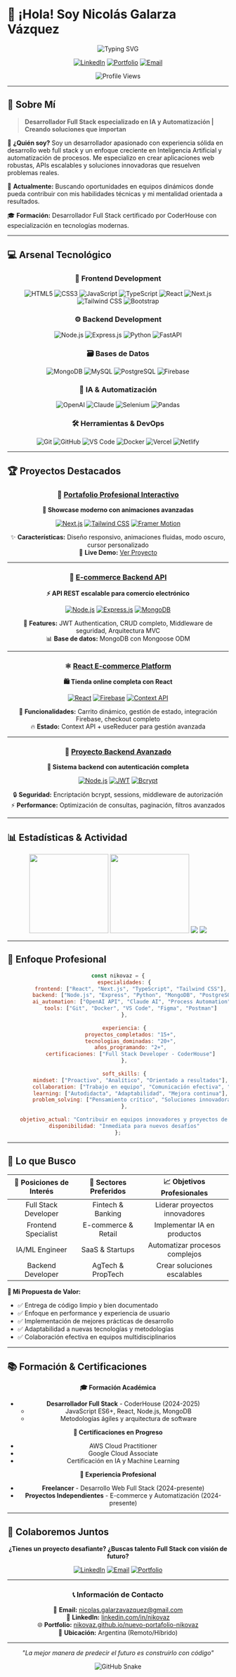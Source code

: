 # 👋 ¡Hola! Soy Nicolás Galarza Vázquez

<div align="center">

![Typing SVG](https://readme-typing-svg.demolab.com?font=Fira+Code&weight=600&size=28&duration=3000&pause=1000&color=00D4AA&center=true&vCenter=true&width=900&lines=Desarrollador+Full+Stack+%7C+IA+%26+Automatización;Construyendo+el+futuro+con+código;Transformando+ideas+en+realidad+digital;🚀+Abierto+a+nuevas+oportunidades!)

[![LinkedIn](https://img.shields.io/badge/LinkedIn-0077B5?style=for-the-badge&logo=linkedin&logoColor=white)](https://linkedin.com/in/nikovaz)
[![Portfolio](https://img.shields.io/badge/Portfolio-FF5722?style=for-the-badge&logo=firefox&logoColor=white)](https://nikovaz.github.io/nuevo-portafolio-nikovaz)
[![Email](https://img.shields.io/badge/Email-D14836?style=for-the-badge&logo=gmail&logoColor=white)](mailto:nicolas.galarzavazquez@gmail.com)

![Profile Views](https://komarev.com/ghpvc/?username=Nikovaz&color=brightgreen&style=for-the-badge)

</div>

---

## 🚀 Sobre Mí

> **Desarrollador Full Stack especializado en IA y Automatización | Creando soluciones que importan**

🎯 **¿Quién soy?** Soy un desarrollador apasionado con experiencia sólida en desarrollo web full stack y un enfoque creciente en Inteligencia Artificial y automatización de procesos. Me especializo en crear aplicaciones web robustas, APIs escalables y soluciones innovadoras que resuelven problemas reales.

💼 **Actualmente:** Buscando oportunidades en equipos dinámicos donde pueda contribuir con mis habilidades técnicas y mi mentalidad orientada a resultados.

🎓 **Formación:** Desarrollador Full Stack certificado por CoderHouse con especialización en tecnologías modernas.

---

## 💻 Arsenal Tecnológico

<div align="center">

### 🎨 **Frontend Development**
![HTML5](https://img.shields.io/badge/HTML5-E34F26?style=for-the-badge&logo=html5&logoColor=white)
![CSS3](https://img.shields.io/badge/CSS3-1572B6?style=for-the-badge&logo=css3&logoColor=white)
![JavaScript](https://img.shields.io/badge/JavaScript-F7DF1E?style=for-the-badge&logo=javascript&logoColor=black)
![TypeScript](https://img.shields.io/badge/TypeScript-007ACC?style=for-the-badge&logo=typescript&logoColor=white)
![React](https://img.shields.io/badge/React-20232A?style=for-the-badge&logo=react&logoColor=61DAFB)
![Next.js](https://img.shields.io/badge/Next.js-000000?style=for-the-badge&logo=next.js&logoColor=white)
![Tailwind CSS](https://img.shields.io/badge/Tailwind_CSS-38B2AC?style=for-the-badge&logo=tailwind-css&logoColor=white)
![Bootstrap](https://img.shields.io/badge/Bootstrap-563D7C?style=for-the-badge&logo=bootstrap&logoColor=white)

### ⚙️ **Backend Development**
![Node.js](https://img.shields.io/badge/Node.js-43853D?style=for-the-badge&logo=node.js&logoColor=white)
![Express.js](https://img.shields.io/badge/Express.js-404D59?style=for-the-badge&logo=express&logoColor=white)
![Python](https://img.shields.io/badge/Python-3776AB?style=for-the-badge&logo=python&logoColor=white)
![FastAPI](https://img.shields.io/badge/FastAPI-005571?style=for-the-badge&logo=fastapi&logoColor=white)

### 🗃️ **Bases de Datos**
![MongoDB](https://img.shields.io/badge/MongoDB-4EA94B?style=for-the-badge&logo=mongodb&logoColor=white)
![MySQL](https://img.shields.io/badge/MySQL-00000F?style=for-the-badge&logo=mysql&logoColor=white)
![PostgreSQL](https://img.shields.io/badge/PostgreSQL-316192?style=for-the-badge&logo=postgresql&logoColor=white)
![Firebase](https://img.shields.io/badge/Firebase-039BE5?style=for-the-badge&logo=Firebase&logoColor=white)

### 🤖 **IA & Automatización**
![OpenAI](https://img.shields.io/badge/OpenAI-412991?style=for-the-badge&logo=openai&logoColor=white)
![Claude](https://img.shields.io/badge/Claude-FF6B35?style=for-the-badge&logo=anthropic&logoColor=white)
![Selenium](https://img.shields.io/badge/Selenium-43B02A?style=for-the-badge&logo=selenium&logoColor=white)
![Pandas](https://img.shields.io/badge/Pandas-2C2D72?style=for-the-badge&logo=pandas&logoColor=white)

### 🛠️ **Herramientas & DevOps**
![Git](https://img.shields.io/badge/Git-F05032?style=for-the-badge&logo=git&logoColor=white)
![GitHub](https://img.shields.io/badge/GitHub-100000?style=for-the-badge&logo=github&logoColor=white)
![VS Code](https://img.shields.io/badge/VS_Code-0078d4?style=for-the-badge&logo=visual-studio-code&logoColor=white)
![Docker](https://img.shields.io/badge/Docker-2496ED?style=for-the-badge&logo=docker&logoColor=white)
![Vercel](https://img.shields.io/badge/Vercel-000000?style=for-the-badge&logo=vercel&logoColor=white)
![Netlify](https://img.shields.io/badge/Netlify-00C7B7?style=for-the-badge&logo=netlify&logoColor=white)

</div>

---

## 🏆 Proyectos Destacados

<div align="center">

### 💼 [Portafolio Profesional Interactivo](https://github.com/Nikovaz/nuevo-portafolio-nikovaz)
**🎨 Showcase moderno con animaciones avanzadas**

[![Next.js](https://img.shields.io/badge/Next.js-000000?style=flat-square&logo=next.js&logoColor=white)](https://github.com/Nikovaz/nuevo-portafolio-nikovaz)
[![Tailwind CSS](https://img.shields.io/badge/Tailwind_CSS-38B2AC?style=flat-square&logo=tailwind-css&logoColor=white)](https://github.com/Nikovaz/nuevo-portafolio-nikovaz)
[![Framer Motion](https://img.shields.io/badge/Framer_Motion-black?style=flat-square&logo=framer&logoColor=blue)](https://github.com/Nikovaz/nuevo-portafolio-nikovaz)

✨ **Características:** Diseño responsivo, animaciones fluidas, modo oscuro, cursor personalizado  
🚀 **Live Demo:** [Ver Proyecto](https://nikovaz.github.io/nuevo-portafolio-nikovaz)

---

### 🛒 [E-commerce Backend API](https://github.com/Nikovaz/entregaFinalBackend1.NicolasGalarzaVazquez)
**⚡ API REST escalable para comercio electrónico**

[![Node.js](https://img.shields.io/badge/Node.js-43853D?style=flat-square&logo=node.js&logoColor=white)](https://github.com/Nikovaz/entregaFinalBackend1.NicolasGalarzaVazquez)
[![Express.js](https://img.shields.io/badge/Express.js-404D59?style=flat-square)](https://github.com/Nikovaz/entregaFinalBackend1.NicolasGalarzaVazquez)
[![MongoDB](https://img.shields.io/badge/MongoDB-4EA94B?style=flat-square&logo=mongodb&logoColor=white)](https://github.com/Nikovaz/entregaFinalBackend1.NicolasGalarzaVazquez)

🔐 **Features:** JWT Authentication, CRUD completo, Middleware de seguridad, Arquitectura MVC  
📊 **Base de datos:** MongoDB con Mongoose ODM

---

### ⚛️ [React E-commerce Platform](https://github.com/Nikovaz/Proyectofinal.react.GalarzaVazquez)
**🛍️ Tienda online completa con React**

[![React](https://img.shields.io/badge/React-20232A?style=flat-square&logo=react&logoColor=61DAFB)](https://github.com/Nikovaz/Proyectofinal.react.GalarzaVazquez)
[![Firebase](https://img.shields.io/badge/Firebase-039BE5?style=flat-square&logo=Firebase&logoColor=white)](https://github.com/Nikovaz/Proyectofinal.react.GalarzaVazquez)
[![Context API](https://img.shields.io/badge/Context_API-61DAFB?style=flat-square&logo=react&logoColor=white)](https://github.com/Nikovaz/Proyectofinal.react.GalarzaVazquez)

🛒 **Funcionalidades:** Carrito dinámico, gestión de estado, integración Firebase, checkout completo  
🔥 **Estado:** Context API + useReducer para gestión avanzada

---

### 🎯 [Proyecto Backend Avanzado](https://github.com/Nikovaz/PreentregaBackend2.NicolasGV)
**🔧 Sistema backend con autenticación completa**

[![Node.js](https://img.shields.io/badge/Node.js-43853D?style=flat-square&logo=node.js&logoColor=white)](https://github.com/Nikovaz/PreentregaBackend2.NicolasGV)
[![JWT](https://img.shields.io/badge/JWT-black?style=flat-square&logo=JSON%20web%20tokens)](https://github.com/Nikovaz/PreentregaBackend2.NicolasGV)
[![Bcrypt](https://img.shields.io/badge/Bcrypt-3178C6?style=flat-square)](https://github.com/Nikovaz/PreentregaBackend2.NicolasGV)

🔒 **Seguridad:** Encriptación bcrypt, sessions, middleware de autorización  
⚡ **Performance:** Optimización de consultas, paginación, filtros avanzados

</div>

---

## 📊 Estadísticas & Actividad

<div align="center">

<img height="180em" src="https://github-readme-stats.vercel.app/api?username=Nikovaz&show_icons=true&theme=tokyonight&hide_border=true&count_private=true&include_all_commits=true" />
<img height="180em" src="https://github-readme-stats.vercel.app/api/top-langs/?username=Nikovaz&layout=compact&theme=tokyonight&hide_border=true&langs_count=8" />

<img src="https://github-readme-streak-stats.herokuapp.com/?user=Nikovaz&theme=tokyonight&hide_border=true" />

<img src="https://github-readme-activity-graph.vercel.app/graph?username=Nikovaz&theme=tokyo-night&hide_border=true&area=true" />

</div>

---

## 🎯 Enfoque Profesional

<div align="center">

```javascript
const nikovaz = {
    especialidades: {
        frontend: ["React", "Next.js", "TypeScript", "Tailwind CSS"],
        backend: ["Node.js", "Express", "Python", "MongoDB", "PostgreSQL"],
        ai_automation: ["OpenAI API", "Claude AI", "Process Automation", "Data Analysis"],
        tools: ["Git", "Docker", "VS Code", "Figma", "Postman"]
    },
    
    experiencia: {
        proyectos_completados: "15+",
        tecnologias_dominadas: "20+",
        años_programando: "2+",
        certificaciones: ["Full Stack Developer - CoderHouse"]
    },
    
    soft_skills: {
        mindset: ["Proactivo", "Analítico", "Orientado a resultados"],
        collaboration: ["Trabajo en equipo", "Comunicación efectiva", "Mentoring"],
        learning: ["Autodidacta", "Adaptabilidad", "Mejora continua"],
        problem_solving: ["Pensamiento crítico", "Soluciones innovadoras"]
    },
    
    objetivo_actual: "Contribuir en equipos innovadores y proyectos de impacto",
    disponibilidad: "Inmediata para nuevos desafíos"
};
```

</div>

---

## 🌟 Lo que Busco

<div align="center">

| 🎯 **Posiciones de Interés** | 🏢 **Sectores Preferidos** | 📈 **Objetivos Profesionales** |
|:---:|:---:|:---:|
| Full Stack Developer | Fintech & Banking | Liderar proyectos innovadores |
| Frontend Specialist | E-commerce & Retail | Implementar IA en productos |
| IA/ML Engineer | SaaS & Startups | Automatizar procesos complejos |
| Backend Developer | AgTech & PropTech | Crear soluciones escalables |

</div>

**🚀 Mi Propuesta de Valor:**
- ✅ Entrega de código limpio y bien documentado
- ✅ Enfoque en performance y experiencia de usuario
- ✅ Implementación de mejores prácticas de desarrollo
- ✅ Adaptabilidad a nuevas tecnologías y metodologías
- ✅ Colaboración efectiva en equipos multidisciplinarios

---

## 📚 Formación & Certificaciones

<div align="center">

**🎓 Formación Académica**
- **Desarrollador Full Stack** - CoderHouse (2024-2025)
  - JavaScript ES6+, React, Node.js, MongoDB
  - Metodologías ágiles y arquitectura de software

**📜 Certificaciones en Progreso**
- AWS Cloud Practitioner
- Google Cloud Associate
- Certificación en IA y Machine Learning

**💼 Experiencia Profesional**
- **Freelancer** - Desarrollo Web Full Stack (2024-presente)
- **Proyectos Independientes** - E-commerce y Automatización (2024-presente)

</div>

---

## 🤝 Colaboremos Juntos

<div align="center">

**¿Tienes un proyecto desafiante? ¿Buscas talento Full Stack con visión de futuro?**

[![LinkedIn](https://img.shields.io/badge/Conectemos_en_LinkedIn-0077B5?style=for-the-badge&logo=linkedin&logoColor=white)](https://linkedin.com/in/nikovaz)
[![Email](https://img.shields.io/badge/Escríbeme_un_Email-D14836?style=for-the-badge&logo=gmail&logoColor=white)](mailto:nicolas.galarzavazquez@gmail.com)
[![Portfolio](https://img.shields.io/badge/Explora_mi_Portfolio-FF5722?style=for-the-badge&logo=firefox&logoColor=white)](https://nikovaz.github.io/nuevo-portafolio-nikovaz)

---

### 📞 **Información de Contacto**
📧 **Email:** nicolas.galarzavazquez@gmail.com  
💼 **LinkedIn:** [linkedin.com/in/nikovaz](https://linkedin.com/in/nikovaz)  
🌐 **Portfolio:** [nikovaz.github.io/nuevo-portafolio-nikovaz](https://nikovaz.github.io/nuevo-portafolio-nikovaz)  
📍 **Ubicación:** Argentina (Remoto/Híbrido)

---

*"La mejor manera de predecir el futuro es construirlo con código"*

![GitHub Snake](https://raw.githubusercontent.com/Nikovaz/Nikovaz/output/github-contribution-grid-snake.svg)

</div>